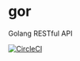 # gor
Golang RESTful API

[![CircleCI](https://circleci.com/gh/Chyroc/gor/tree/master.svg?style=svg&circle-token=5cf109814e08b0d6eee1b4ba4a6e8b2a5c792c84)](https://circleci.com/gh/Chyroc/gor/tree/master)
